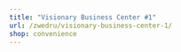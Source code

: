 ```yaml
---
title: "Visionary Business Center #1"
url: /zwedru/visionary-business-center-1/
shop: convenience
---
```

